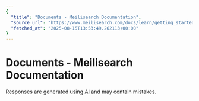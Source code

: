 ```yaml
---
{
  "title": "Documents - Meilisearch Documentation",
  "source_url": "https://www.meilisearch.com/docs/learn/getting_started/documents",
  "fetched_at": "2025-08-15T13:53:49.262113+00:00"
}
---
```


# Documents - Meilisearch Documentation

Responses are generated using AI and may contain mistakes.
